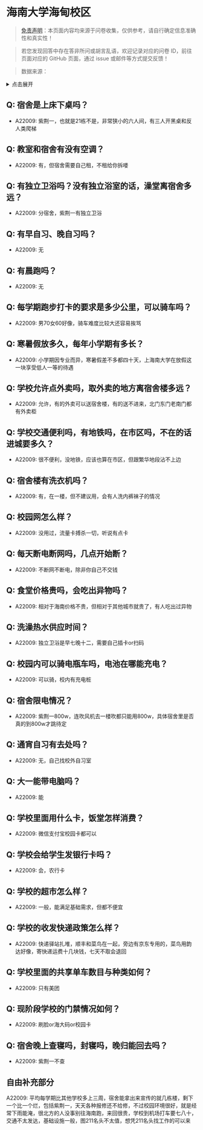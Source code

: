 # 海南大学海甸校区

> [免责声明](https://colleges.chat/#_3)：本页面内容均来源于问卷收集，仅供参考，请自行确定信息准确性和真实性！

> 若您发现回答中存在答非所问或胡言乱语，欢迎记录对应的问卷 ID，前往页面对应的 GitHub 页面，通过 issue 或邮件等方式提交反馈！

> 数据来源：

<details><summary>点击展开</summary>
<ul>
<li>A22009: 匿名 (2024 年 06 月)</li>
</ul>
</details>

## Q: 宿舍是上床下桌吗？

- A22009: 紫荆一，也就是21栋不是，非常狭小的六人间，有三人开黑桌和反人类爬梯

## Q: 教室和宿舍有没有空调？

- A22009: 有，但宿舍需要自己租，不租给你拆喽

## Q: 有独立卫浴吗？没有独立浴室的话，澡堂离宿舍多远？

- A22009: 分宿舍，紫荆一有独立卫浴

## Q: 有早自习、晚自习吗？

- A22009: 无

## Q: 有晨跑吗？

- A22009: 无

## Q: 每学期跑步打卡的要求是多少公里，可以骑车吗？

- A22009: 男70女60好像，骑车难度比较大还容易挨骂

## Q: 寒暑假放多久，每年小学期有多长？

- A22009: 小学期因专业而异，寒暑假差不多都四十天，上海南大学在放假这一块享受低人一等的待遇

## Q: 学校允许点外卖吗，取外卖的地方离宿舍楼多远？

- A22009: 允许，有的外卖可以送宿舍楼，有的送不进来，北门东门老南门都有外卖柜

## Q: 学校交通便利吗，有地铁吗，在市区吗，不在的话进城要多久？

- A22009: 很不便利，没地铁，应该也算在市区，但跟繁华地段沾不上边

## Q: 宿舍楼有洗衣机吗？

- A22009: 有，在一楼，但不建议用，会有人洗内裤袜子的情况

## Q: 校园网怎么样？

- A22009: 没用过，流量卡搏杀一切，听说有点卡

## Q: 每天断电断网吗，几点开始断？

- A22009: 不断网不断电，除非你自己不交钱

## Q: 食堂价格贵吗，会吃出异物吗？

- A22009: 相对于海南价格不贵，但相对于其他城市就贵了，有人吃出过异物

## Q: 洗澡热水供应时间？

- A22009: 独立卫浴是早七晚十二，需要自己插卡or扫码

## Q: 校园内可以骑电瓶车吗，电池在哪能充电？

- A22009: 可以骑，校内有充电桩

## Q: 宿舍限电情况？

- A22009: 紫荆一800w，连吹风机去一楼吹都只能用800w，具体宿舍里是否真的到800w才跳待定

## Q: 通宵自习有去处吗？

- A22009: 无，自己找校外自习室

## Q: 大一能带电脑吗？

- A22009: 能

## Q: 学校里面用什么卡，饭堂怎样消费？

- A22009: 微信支付宝校园卡都可以

## Q: 学校会给学生发银行卡吗？

- A22009: 会，农行卡

## Q: 学校的超市怎么样？

- A22009: 一般，能满足基础需求，但都不便宜

## Q: 学校的收发快递政策怎么样？

- A22009: 快递驿站扎堆，顺丰和菜鸟在一起，旁边有京东专用的，菜鸟用韵达好像，寄快递运费十几块钱，七天不取会退回

## Q: 学校里面的共享单车数目与种类如何？

- A22009: 只有美团

## Q: 现阶段学校的门禁情况如何？

- A22009: 刷脸or海大码or校园卡

## Q: 宿舍晚上查寝吗，封寝吗，晚归能回去吗？

- A22009: 紫荆一不查

## 自由补充部分

A22009: 平均每学期比其他学校多上三周，宿舍能拿出来宣传的就几栋楼，剩下一个比一个烂，包括紫荆一，天天各种报修还不给修，不过校园环境很好，就是经常下雨能淹，很北方的人没事别往海南跑，来回很贵，学校到机场打车要七八十，交通不太发达，基础设施一般，图211名头不太值，想凭211名头找工作的可以来
